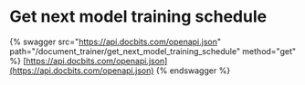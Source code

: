 # Get next model training schedule

{% swagger src="https://api.docbits.com/openapi.json" path="/document_trainer/get_next_model_training_schedule" method="get" %}
[https://api.docbits.com/openapi.json](https://api.docbits.com/openapi.json)
{% endswagger %}
